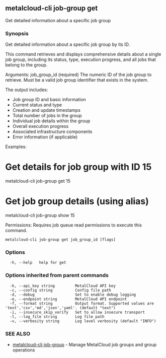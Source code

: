 ## metalcloud-cli job-group get

Get detailed information about a specific job group

### Synopsis

Get detailed information about a specific job group by its ID.

This command retrieves and displays comprehensive details about a single job group,
including its status, type, execution progress, and all jobs that belong to the group.

Arguments:
  job_group_id (required)    The numeric ID of the job group to retrieve. Must be a valid
                            job group identifier that exists in the system.

The output includes:
  - Job group ID and basic information
  - Current status and type
  - Creation and update timestamps
  - Total number of jobs in the group
  - Individual job details within the group
  - Overall execution progress
  - Associated infrastructure components
  - Error information (if applicable)

Examples:
  # Get details for job group with ID 15
  metalcloud-cli job-group get 15

  # Get job group details (using alias)
  metalcloud-cli job-group show 15

Permissions:
  Requires job queue read permissions to execute this command.

```
metalcloud-cli job-group get job_group_id [flags]
```

### Options

```
  -h, --help   help for get
```

### Options inherited from parent commands

```
  -k, --api_key string         MetalCloud API key
  -c, --config string          Config file path
  -d, --debug                  Set to enable debug logging
  -e, --endpoint string        MetalCloud API endpoint
  -f, --format string          Output format. Supported values are 'text','csv','md','json','yaml'. (default "text")
  -i, --insecure_skip_verify   Set to allow insecure transport
  -l, --log_file string        Log file path
  -v, --verbosity string       Log level verbosity (default "INFO")
```

### SEE ALSO

* [metalcloud-cli job-group](metalcloud-cli_job-group.md)	 - Manage MetalCloud job groups and group operations

